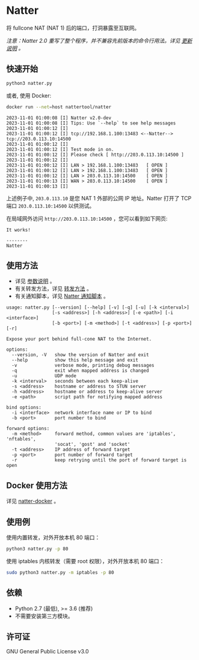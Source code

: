 # Natter

将 fullcone NAT (NAT 1) 后的端口，打洞暴露至互联网。

*注意：Natter 2.0 重写了整个程序，并不兼容先前版本的命令行用法。详见 [更新说明](upgrade.md) 。*


## 快速开始

```bash
python3 natter.py
```

或者, 使用 Docker:

```bash
docker run --net=host nattertool/natter
```

```
2023-11-01 01:00:08 [I] Natter v2.0-dev
2023-11-01 01:00:08 [I] Tips: Use `--help` to see help messages
2023-11-01 01:00:12 [I]
2023-11-01 01:00:12 [I] tcp://192.168.1.100:13483 <--Natter--> tcp://203.0.113.10:14500
2023-11-01 01:00:12 [I]
2023-11-01 01:00:12 [I] Test mode in on.
2023-11-01 01:00:12 [I] Please check [ http://203.0.113.10:14500 ]
2023-11-01 01:00:12 [I]
2023-11-01 01:00:12 [I] LAN > 192.168.1.100:13483   [ OPEN ]
2023-11-01 01:00:12 [I] LAN > 192.168.1.100:13483   [ OPEN ]
2023-11-01 01:00:12 [I] LAN > 203.0.113.10:14500    [ OPEN ]
2023-11-01 01:00:13 [I] WAN > 203.0.113.10:14500    [ OPEN ]
2023-11-01 01:00:13 [I]
```

上述例子中, `203.0.113.10` 是您 NAT 1 外部的公网 IP 地址。Natter 打开了 TCP 端口 `203.0.113.10:14500` 以供测试。

在局域网外访问 `http://203.0.113.10:14500` ，您可以看到如下网页:

```
It works!

--------
Natter
```


## 使用方法

- 详见 [参数说明](usage.md) 。
- 有关转发方法，详见 [转发方法](forward.md) 。
- 有关通知脚本，详见 [Natter 通知脚本](script.md) 。

```
usage: natter.py [--version] [--help] [-v] [-q] [-u] [-k <interval>]
                 [-s <address>] [-h <address>] [-e <path>] [-i <interface>]
                 [-b <port>] [-m <method>] [-t <address>] [-p <port>] [-r]

Expose your port behind full-cone NAT to the Internet.

options:
  --version, -V   show the version of Natter and exit
  --help          show this help message and exit
  -v              verbose mode, printing debug messages
  -q              exit when mapped address is changed
  -u              UDP mode
  -k <interval>   seconds between each keep-alive
  -s <address>    hostname or address to STUN server
  -h <address>    hostname or address to keep-alive server
  -e <path>       script path for notifying mapped address

bind options:
  -i <interface>  network interface name or IP to bind
  -b <port>       port number to bind

forward options:
  -m <method>     forward method, common values are 'iptables', 'nftables',
                  'socat', 'gost' and 'socket'
  -t <address>    IP address of forward target
  -p <port>       port number of forward target
  -r              keep retrying until the port of forward target is open
```


## Docker 使用方法

详见 [natter-docker](../natter-docker) 。


## 使用例

使用内置转发，对外开放本机 80 端口：

```bash
python3 natter.py -p 80
```

使用 iptables 内核转发（需要 root 权限），对外开放本机 80 端口：

```bash
sudo python3 natter.py -m iptables -p 80
```


## 依赖

- Python 2.7 (最低), >= 3.6 (推荐)
- 不需要安装第三方模块。


## 许可证

GNU General Public License v3.0
